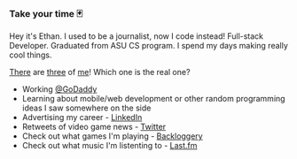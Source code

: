 ### Take your time 🃏

Hey it's Ethan. I used to be a journalist, now I code instead! Full-stack Developer. Graduated from ASU CS program. I spend my days making really cool things.

[There](https://github.com/egilchrist-godaddy) are [three](https://github.com/ethan-gilchrist-privoro) of [me](https://github.com/EthanG45)! Which one is the real one?

- Working [@GoDaddy](https://github.com/godaddy)
- Learning about mobile/web development or other random programming ideas I saw somewhere on the side
- Advertising my career - [LinkedIn](https://linkedin.com/in/ethan-gilchrist)
- Retweets of video game news - [Twitter](https://twitter.com/Ethan_G45)
- Check out what games I'm playing - [Backloggery](https://backloggery.com/Racecode)
- Check out what music I'm listenting to - [Last.fm](https://www.last.fm/user/EthanG45)
